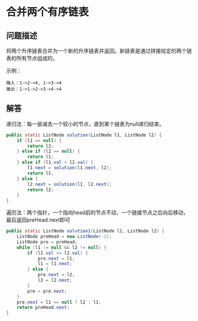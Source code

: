 # 合并两个有序链表

## 问题描述

将两个升序链表合并为一个新的升序链表并返回。新链表是通过拼接给定的两个链表的所有节点组成的。

示例：

``` text
输入：1->2->4, 1->3->4
输出：1->1->2->3->4->4
```

## 解答

递归法：每一层减去一个较小的节点，直到某个链表为null递归结束。

``` java
public static ListNode solution(ListNode l1, ListNode l2) {
    if (l1 == null) {
        return l2;
    } else if (l2 == null) {
        return l1;
    } else if (l1.val < l2.val) {
        l1.next = solution(l1.next, l2);
        return l1;
    } else {
        l2.next = solution(l1, l2.next);
        return l2;
    }
}
```

遍历法：两个指针，一个指向head前的节点不动，一个链接节点之后向后移动，最后返回preHead.next即可

``` java
public static ListNode solution1(ListNode l1, ListNode l2) {
    ListNode preHead = new ListNode(-1);
    ListNode pre = preHead;
    while (l1 != null && l2 != null) {
        if (l1.val <= l2.val) {
            pre.next = l1;
            l1 = l1.next;
        } else {
            pre.next = l2;
            l2 = l2.next;
        }
        pre = pre.next;
    }
    pre.next = l1 == null ? l2 : l1;
    return preHead.next;
}
```
